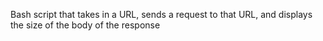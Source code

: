 Bash script that takes in a URL, sends a request to that URL, and displays the size of the body of the response
